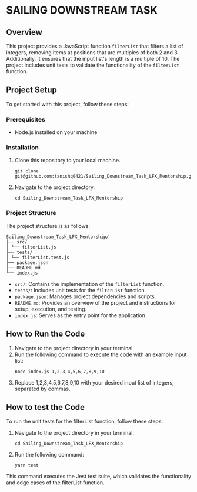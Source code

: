 # SAILING DOWNSTREAM TASK

## Overview
This project provides a JavaScript function `filterList` that filters a list of integers, removing items at positions that are multiples of both 2 and 3. Additionally, it ensures that the input list's length is a multiple of 10. The project includes unit tests to validate the functionality of the `filterList` function.

## Project Setup
To get started with this project, follow these steps:

### Prerequisites
- Node.js installed on your machine

### Installation
1. Clone this repository to your local machine.
    ```shell
    git clone git@github.com:tanishq0421/Sailing_Downstream_Task_LFX_Mentorship.git

2. Navigate to the project directory.
    ```shell
    cd Sailing_Downstream_Task_LFX_Mentorship

### Project Structure
The project structure is as follows:

    Sailing_Downstream_Task_LFX_Mentorship/
    ├── src/
    │ └── filterList.js
    ├── tests/
    │ └── filterList.test.js
    ├── package.json
    ├── README.md
    └── index.js

- `src/`: Contains the implementation of the `filterList` function.
- `tests/`: Includes unit tests for the `filterList` function.
- `package.json`: Manages project dependencies and scripts.
- `README.md`: Provides an overview of the project and instructions for setup, execution, and testing.
- `index.js`: Serves as the entry point for the application.

## How to Run the Code
1. Navigate to the project directory in your terminal.
2. Run the following command to execute the code with an example input list:
    ```shell
    node index.js 1,2,3,4,5,6,7,8,9,10
3. Replace 1,2,3,4,5,6,7,8,9,10 with your desired input list of integers, separated by commas.

## How to test the Code
To run the unit tests for the filterList function, follow these steps:

1. Navigate to the project directory in your terminal.
    ```shell
    cd Sailing_Downstream_Task_LFX_Mentorship

2. Run the following command:
    ```shell
    yarn test

This command executes the Jest test suite, which validates the functionality and edge cases of the filterList function.

